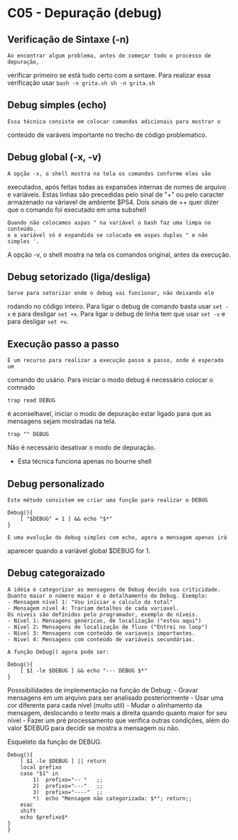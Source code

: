 # C05 - Depuração (debug)

## Verificação de Sintaxe (-n)
	Ao encontrar algum problema, antes de começar todo o processo de depuração,
verificar primeiro se está tudo certo com a sintaxe.
	Para realizar essa verificação usar
	```
	bash -n grita.sh
	sh -n grita.sh
	```

## Debug simples (echo)
	Essa técnica consiste em colocar comandos adicionais para mostrar o 
conteúdo de varáveis importante no trecho de código problematico.

## Debug global (-x, -v)
	A opção -x, o shell mostra na tela os comandos conforme eles são 
executados, após feitas todas as expansões internas de nomes de arquivo e 
variáveis. Estas linhas são precedidas pelo sinal de "+" ou pelo caracter
armazenado na váriavel de ambiente $PS4. Dois sinais de ++ quer dizer que
o comando foi executado em uma subshell

```
Quando não colocamos aspas " na variável o bash faz uma limpa no conteúdo.
e a variável só é expandida se colocada em aspas duplas " e não simples '.

```

A opção -v, o shell mostra na tela os comandos original, antes da execução.

## Debug setorizado (liga/desliga)
	Serve para setorizar onde o debug vai funcionar, não deixando ele 
rodando no código inteiro.
	Para ligar o debug  de comando basta usar ```set -x``` 
e para desligar ```set +x```.
	Para ligar o debug de linha tem que usar ```set -v```
e para desligar ```set +v```. 

## Execução passo a passo
	É um recurso para realizar a execução passo a passo, onde é esperado um 
comando do usário. Para iniciar o modo debug é necessário colocar o comnado
```
trap read DEBUG
```
é aconselhavel, iniciar o modo de depuração estar ligado para que as mensagens 
sejam mostradas na tela.
```
trap "" DEBUG
```
Não é necessário desativar o modo de depuração.

* Esta técnica funciona apenas no bourne shell

## Debug personalizado
	Este método consistem em criar uma função para realizar o DEBUG
```
Debug(){
	[ "$DEBUG" = 1 ] && echo "$*"
}
``` 
	É uma evolução do debug simples com echo, agora a mensagem apenas irá 
aparecer quando a variável global $DEBUG for 1.

## Debug categoraizado
	A idéia é categorizar as mensagens de Debug devido sua criticidade.
	Quanto maior o número maior é o detalhamento do Debug. Exemplo:
	- Mensagem nível 1: "Vou iníciar o calculo do total"
	- Mensagem nível 4: Trariam detalhes de cada variavel.
	Os niveis são definidos pelo programador, exemplo de níveis.
	- Nível 1: Mensagens genéricas, de localização ("estou aqui")
	- Nível 2: Mensagens de localização de fluxo ("Entrei no loop")
	- Nível 3: Mensagens com conteúdo de variaveis importantes.
	- Nivel 4: Mensagens com conteúdo de variáveis secundárias.
	
	A função Debug() agora pode ser:
```
Debug(){
	[ $1 -le $DEBUG ] && echo "--- DEBUG $*"
}
```

Posssibilidades de implementação na função de Debug:
	- Gravar mensagens em um arquivo para ser analisado posteriormente
	- Usar uma cor diferente para cada nível (muito util)
	- Mudar o alinhamento da mensagem, deslocando o texto mais a direita quando
	  quanto maior for seu nível 
	- Fazer um pré processamento que verifica outras condições, além do valor 
	  $DEBUG para decidir se mostra a mensagem ou não.

Esqueleto da função de DEBUG.

```
Debug(){
	[ $1 -le $DEBUG ] || return
	local prefixo
	case "$1" in
		1)	prefixo="-- "	;;
		2)  prefixo="---"	;;
		3)	prefixo="----"	;;
		*)	echo "Mensagem não categorizada: $*"; return;;
	esac
	shift
	echo $prefixo$*
}
}
